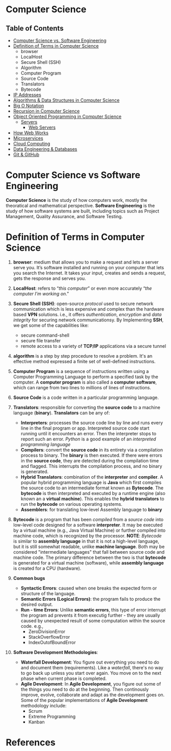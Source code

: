 # Computer Science
## Table of Contents
- [Computer Science vs. Software Engineering](#Computer-Science-vs-Software-Engineering)
- [Definition of Terms in Computer Science](#Definition-of-Terms-in-Computer-Science)
    - browser
    - LocalHost
    - Secure Shell (SSH)
    - Algorithm
    - Computer Program
    - Source Code
    - Translators
    - Bytecode
- [IP Addresses](https://github.com/nyangweso-rodgers/Computer_Science_Concepts/tree/master/IP_Addresses)
- [Algorithms & Data Structures in Computer Science](https://github.com/nyangweso-rodgers/Computer_Science_Concepts/tree/master/Algorithms_and_Data_Structures_in_Computer_Science)
- [Big O Notation](https://github.com/nyangweso-rodgers/Computer_Science_Concepts/tree/master/Big_O_Notation)
- [Recursion in Computer Science](https://github.com/nyangweso-rodgers/Computer_Science_Concepts/tree/master/Recursion_in_Computer_Science)
- [Object Oriented Programming in Computer Science](https://github.com/nyangweso-rodgers/Computer_Science_Concepts/tree/master/Object_Oriented_Programming)
    - [Servers](https://github.com/nyangweso-rodgers/Computer_Science_Concepts/tree/master/Servers)
        - [Web Servers](https://github.com/nyangweso-rodgers/Computer_Science_Concepts/tree/master/Servers/Web_Servers  )
- [How Web Works](#How-Web-Works)
- [Microservices](https://github.com/nyangweso-rodgers/Computer_Science_Concepts/tree/master/Microservices)
- [Cloud Computing](https://github.com/nyangweso-rodgers/Computer_Science_Concepts/tree/master/Cloud_Computing)
- [Data Engineering & Databases](https://github.com/nyangweso-rodgers/Computer_Science_Concepts/tree/master/Data_Engineering_and_Databases)
- [Git & GitHub](https://github.com/nyangweso-rodgers/Computer_Science_Concepts/tree/master/Git_and_GitHub)

# Computer Science vs Software Engineering
__Computer Science__ is the study of how computers work, mostly the theoratical and mathematical perspective. __Software Engineering__ is the study of how software systems are built, including topics such as Project Management, Quality Assurance, and Software Testing.

# Definition of Terms in Computer Science
1. __browser__: medium that allows you to make a request and lets a server serve you. It’s software installed and running on your computer that lets you search the Internet. It takes your input, creates and sends a request, gets the response and serves you.
2. __LocalHost__: refers to “_this computer_” or even more accurately “_the computer I’m working on_.” 
3. __Secure Shell (SSH)__: open-source _protocol_ used to secure network communication which is less expensive and complex than the hardware based __VPN__ solutions. i.e., it offers _authentication_, _encryption_ and _data integrity_ for securing network communicationsy. By Implementing __SSH__, we get some of the capabilities like:
    - secure command-shell
    - secure file transfer
    - remote access to a variety of __TCP/IP__ applications via a secure tunnel
4. __algorithm__ is a step by step procedure to resolve a problem. It's an effective method expressed a finite set of well-defined instructions.
5. __Computer Program__ is a sequence of instructions written using a Computer Programming Language to perform a specified task by the computer. A __computer program__ is also called a __computer software__, which can range from  two lines to millions of lines of instructions.

6. __Source Code__ is a code written in a particular programming language.

7. __Translators__: responsible for converting the __source code__ to a machine language (__binary__). __Translators__ can be any of:
    - __Interpreters__: processes the source code line by line and runs every line in the final program or app. Interpreted source code start running until it encounters an error. Then the interpreter stops to report such an error. _Python_ is a good example of an _interpreted programming language_
    - __Compilers__: convert the __source code__ in its entirety via a compilation process to binary. The __binary__ is then executed. If there were errors in the __source code__, they are detected during the compilation time and flagged. This interrupts the compilation process, and no binary is generated.
    - __Hybrid Translators__: combination of the __interpreter__ and __compiler__. A popular hybrid programming language is __Java__ which first compiles the source code to an intermediate format known as __Bytecode__. The __bytecode__ is then interpreted and executed by a runtime engine (also known an a __virtual machine__). This enables the __hybrid translators__ to run the __bytecode__ on various operating systems.
    - __Assemblers__: for translating low-level Assembly language to __binary__

8. __Bytecode__ is a program that has been _compiled_ from a _source code_ into low-level code designed for a software __interpreter__. It may be executed by a virtual machine (e.g., Java Virtual Machine) or further compiled into machine code, which is recognized by the processor. __NOTE__: _Bytecode_ is similar to __assembly language__ in that it is not a high-level language, but it is still somewhat readable, unlike __machine language__. Both may be considered "intermediate languages" that fall between source code and machine code. The primary difference between the two is that __bytecode__ is generated for a virtual machine (software), while __assembly language__ is created for a CPU (hardware).
9. __Common bugs__
    * __Syntactic Errors__: caused when one breaks the expected form or structure of the language.
    * __Semantic Errors (Logical Errors)__: the program fails to produce the desired output.
    * __Run - time Errors__: Unlike __semantic errors__, this type of error interrupt the program ad prevents it from executig further - they are usually  caused by unexpected result of some computation within the source code. e.g.,
        - ZeroDivisionError
        - StackOverflowError
        - IndexOutofBoundError
10. __Software Development Methodologies__:
    * __Waterfall Development__: You figure out everything you need to do and document them (requirements). Like a _waterfall_, there's no way to go back up unless you start over again. You move on to the next phase when current phase is completed.
    * __Agile Development__: In __Agile Development__, you figure out some of the things you need to do at the beginning. Then continously improve, evolve, collaborate and adapt as the development goes on. Some of the popular implementations of __Agile Development__ methodology include:
        - Scrum
        - Extreme Programming
        - Kanban

# References